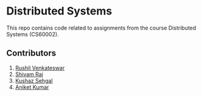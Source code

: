 # Distributed Systems

This repo contains code related to assignments from the course Distributed Systems (CS60002).


## Contributors

1. [Rushil Venkateswar](https://github.com/rv4102/)
2. [Shivam Raj](https://github.com/Shivam751/)
3. [Kushaz Sehgal](https://github.com/kushazsehgal/)
4. [Aniket Kumar](https://github.com/Ani-Kar/)
